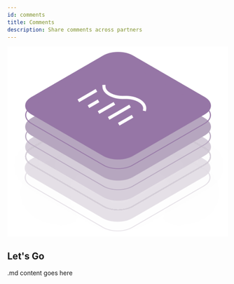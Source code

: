 ```yaml
---
id: comments
title: Comments
description: Share comments across partners
---
```


![DCM kit banner](/img/kit-icons/dcm-kit-icon.svg)

## Let's Go

.md content goes here
